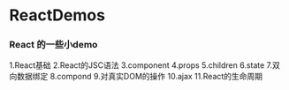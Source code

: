 # ReactDemos
### React 的一些小demo
1.React基础
2.React的JSC语法
3.component
4.props
5.children
6.state
7.双向数据绑定
8.compond
9.对真实DOM的操作
10.ajax
11.React的生命周期
